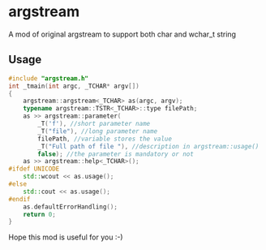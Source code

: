 # argstream
A mod of original argstream to support both char and wchar_t string

## Usage

``` c++
#include "argstream.h"
int _tmain(int argc, _TCHAR* argv[])
{
	argstream::argstream<_TCHAR> as(argc, argv);
	typename argstream::TSTR<_TCHAR>::type filePath;
	as >> argstream::parameter(
		_T('f'), //short parameter name
		_T("file"), //long parameter name
		filePath, //variable stores the value
		_T("Full path of file "), //description in argstream::usage()
		false); //the parameter is mandatory or not
	as >> argstream::help<_TCHAR>();
#ifdef UNICODE
	std::wcout << as.usage();
#else
	std::cout << as.usage();
#endif
	as.defaultErrorHandling();
	return 0;
}
```
Hope this mod is useful for you :-)
